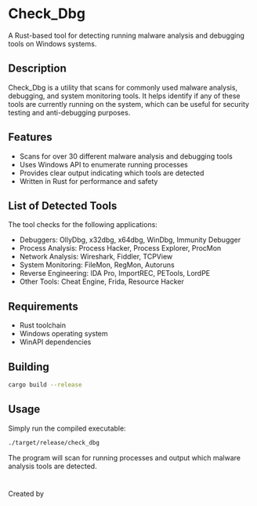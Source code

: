 # Check_Dbg

A Rust-based tool for detecting running malware analysis and debugging tools on Windows systems.

## Description

Check_Dbg is a utility that scans for commonly used malware analysis, debugging, and system monitoring tools. It helps identify if any of these tools are currently running on the system, which can be useful for security testing and anti-debugging purposes.

## Features

- Scans for over 30 different malware analysis and debugging tools
- Uses Windows API to enumerate running processes
- Provides clear output indicating which tools are detected
- Written in Rust for performance and safety

## List of Detected Tools

The tool checks for the following applications:
- Debuggers: OllyDbg, x32dbg, x64dbg, WinDbg, Immunity Debugger
- Process Analysis: Process Hacker, Process Explorer, ProcMon
- Network Analysis: Wireshark, Fiddler, TCPView
- System Monitoring: FileMon, RegMon, Autoruns
- Reverse Engineering: IDA Pro, ImportREC, PETools, LordPE
- Other Tools: Cheat Engine, Frida, Resource Hacker

## Requirements

- Rust toolchain
- Windows operating system
- WinAPI dependencies

## Building

```bash
cargo build --release
```

## Usage

Simply run the compiled executable:

```bash
./target/release/check_dbg
```

The program will scan for running processes and output which malware analysis tools are detected.

#

Created by 
